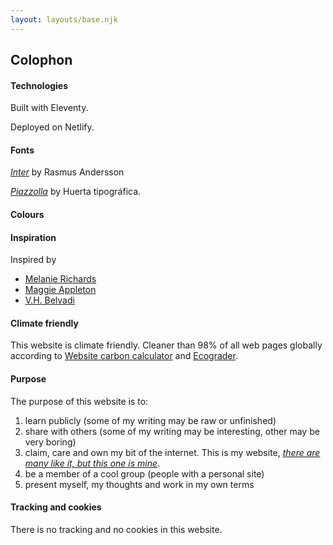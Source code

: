 ```yaml
---
layout: layouts/base.njk
---
```


## Colophon

#### Technologies

Built with Eleventy.

Deployed on Netlify.

#### Fonts

[*Inter*](https://fonts.google.com/specimen/Inter) by Rasmus Andersson

*[Piazzolla](https://fonts.google.com/specimen/Piazzolla)* by Huerta tipográfica. 

#### Colours

<span class="square" style="background:var(--red);"></span>
<span class="square" style="background:var(--black);"></span>
<span class="square" style="background:var(--blue);"></span>
<span class="square" style=""></span>
<span class="square" style=""></span>
<span class="square" style=""></span>

#### Inspiration

Inspired by 

- [Melanie Richards](https://melanie-richards.com/)
- [Maggie Appleton](https://maggieappleton.com/garden)
- [V.H. Belvadi](https://vhbelvadi.com/) 


#### Climate friendly

This website is climate friendly. Cleaner than 98% of all web pages globally according to [Website carbon calculator](https://www.websitecarbon.com/website/carlosrodrigo-com/) and [Ecograder](https://ecograder.com/report/ui51eop7QVAu1piHLdKCnYav).

#### Purpose

The purpose of this website is to:   
1. learn publicly (some of my writing may be raw or unfinished)
2. share with others (some of my writing may be interesting, other may be very boring)
3. claim, care and own my bit of the internet. This is my website, [*there are many like it, but this one is mine*](https://en.wikipedia.org/wiki/Rifleman%27s_Creed).
4. be a member of a cool group (people with a personal site)
5. present myself, my thoughts and work in my own terms

#### Tracking and cookies

There is no tracking and no cookies in this website.
